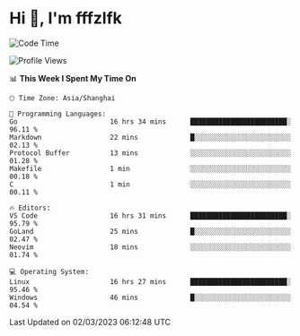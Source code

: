 # Hi 👋, I'm fffzlfk

<!--START_SECTION:waka-->
![Code Time](http://img.shields.io/badge/Code%20Time-70%20hrs%208%20mins-blue)

![Profile Views](http://img.shields.io/badge/Profile%20Views-7-blue)

📊 **This Week I Spent My Time On** 

```text
🕑︎ Time Zone: Asia/Shanghai

💬 Programming Languages: 
Go                       16 hrs 34 mins      ████████████████████████░   96.11 % 
Markdown                 22 mins             █░░░░░░░░░░░░░░░░░░░░░░░░   02.13 % 
Protocol Buffer          13 mins             ░░░░░░░░░░░░░░░░░░░░░░░░░   01.28 % 
Makefile                 1 min               ░░░░░░░░░░░░░░░░░░░░░░░░░   00.18 % 
C                        1 min               ░░░░░░░░░░░░░░░░░░░░░░░░░   00.11 % 

🔥 Editors: 
VS Code                  16 hrs 31 mins      ████████████████████████░   95.79 % 
GoLand                   25 mins             █░░░░░░░░░░░░░░░░░░░░░░░░   02.47 % 
Neovim                   18 mins             ░░░░░░░░░░░░░░░░░░░░░░░░░   01.74 % 

💻 Operating System: 
Linux                    16 hrs 27 mins      ████████████████████████░   95.46 % 
Windows                  46 mins             █░░░░░░░░░░░░░░░░░░░░░░░░   04.54 % 
```


 Last Updated on 02/03/2023 06:12:48 UTC
<!--END_SECTION:waka-->
